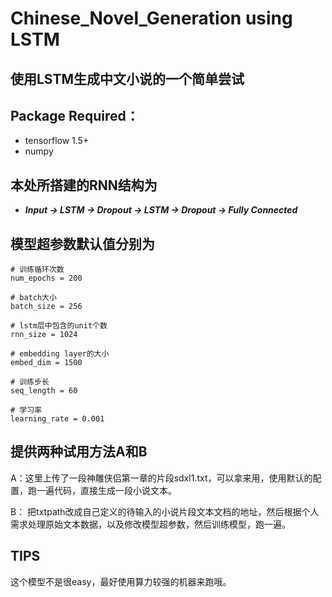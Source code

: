 # Chinese_Novel_Generation using LSTM

## 使用LSTM生成中文小说的一个简单尝试

## Package Required：
- tensorflow 1.5+
- numpy

## 本处所搭建的RNN结构为 
- ***Input -> LSTM -> Dropout -> LSTM -> Dropout -> Fully Connected*** 

## 模型超参数默认值分别为

```
# 训练循环次数
num_epochs = 200

# batch大小
batch_size = 256

# lstm层中包含的unit个数
rnn_size = 1024

# embedding layer的大小
embed_dim = 1500

# 训练步长
seq_length = 60

# 学习率
learning_rate = 0.001
```

## 提供两种试用方法A和B

A：这里上传了一段神雕侠侣第一章的片段sdxl1.txt，可以拿来用，使用默认的配置，跑一遍代码，直接生成一段小说文本。  

B： 把txtpath改成自己定义的待输入的小说片段文本文档的地址，然后根据个人需求处理原始文本数据，以及修改模型超参数，然后训练模型，跑一遍。 

## TIPS
这个模型不是很easy，最好使用算力较强的机器来跑哦。 

